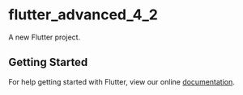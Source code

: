 # flutter_advanced_4_2

A new Flutter project.

## Getting Started

For help getting started with Flutter, view our online
[documentation](https://flutter.io/).
